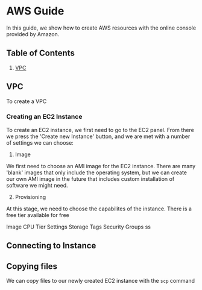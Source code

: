 
# AWS Guide
In this guide, we show how to create AWS resources with the online console provided by Amazon.

## Table of Contents
1. [VPC](#vpc)

## VPC
To create a VPC




### Creating an EC2 Instance
To create an EC2 instance, we first need to go to the EC2 panel. From there we press the 'Create new Instance' button, and we are met with a number of settings we can choose:
1. Image

We first need to choose an AMI image for the EC2 instance. There are many 'blank' images that only include the operating system, but we can create our own AMI image in the future that includes custom installation of software we might need.

2. Provisioning

At this stage, we need to choose the capabilites of the instance. There is a free tier available for free 


Image
CPU Tier
Settings
Storage
Tags
Security Groups
ss

## Connecting to Instance

## Copying files
We can copy files to our newly created EC2 instance with the `scp` command


